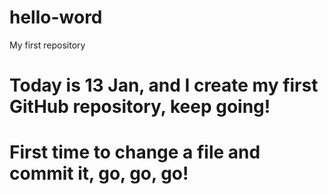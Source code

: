 # hello-word
My first repository

# Today is 13 Jan, and I create my first GitHub repository, keep going!

# First time to change a file and commit it, go, go, go!
